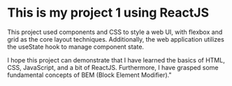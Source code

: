 # This is my project 1 using ReactJS

This project used components and CSS to style a web UI, 
with flexbox and grid as the core layout techniques. 
Additionally, the web application utilizes the useState 
hook to manage component state.

I hope this project can demonstrate that I have learned 
the basics of HTML, CSS, JavaScript, and a bit of ReactJS. 
Furthermore, I have grasped some fundamental concepts of 
BEM (Block Element Modifier)."

